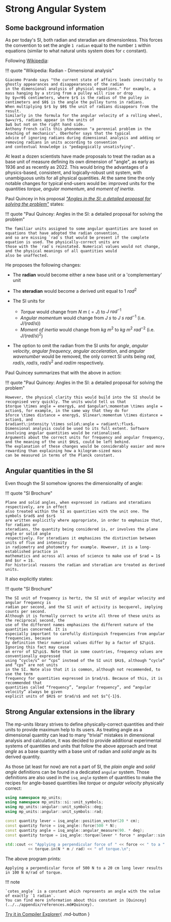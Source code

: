 # Strong Angular System

## Some background information

As per today's SI, both radian and steradian are dimensionless. This forces the convention to set the angle `1 radian`
equal to the number `1` within equations (similar to what natural units system does for `c` constant).

Following [Wikipedia](https://en.wikipedia.org/wiki/Radian#Dimensional_analysis):

!!! quote "Wikipedia: Radian - Dimensional analysis"

    Giacomo Prando says "the current state of affairs leads inevitably to ghostly appearances and disappearances of the radian
    in the dimensional analysis of physical equations." For example, a mass hanging by a string from a pulley will rise or drop
    by $y=rθ$ centimeters, where $r$ is the radius of the pulley in centimeters and $θ$ is the angle the pulley turns in radians.
    When multiplying $r$ by $θ$ the unit of radians disappears from the result.
    Similarly in the formula for the angular velocity of a rolling wheel, $ω=v/r$, radians appear in the units of
    $ω$ but not on the right hand side.
    Anthony French calls this phenomenon "a perennial problem in the teaching of mechanics". Oberhofer says that the typical
    advice of ignoring radians during dimensional analysis and adding or removing radians in units according to convention
    and contextual knowledge is "pedagogically unsatisfying".

At least a dozen scientists have made proposals to treat the radian as a base unit of measure defining its own dimension of "angle",
as early as 1936 and as recently as 2022. This would bring the advantages of a physics-based, consistent, and logically-robust
unit system, with unambiguous units for all physical quantities. At the same time the only notable changes for typical
end-users would be: improved units for the quantities _torque_, _angular momentum_, and _moment of inertia_.

Paul Quincey in his proposal [_"Angles in the SI: a detailed proposal for solving the problem"_](../../appendix/references.md#Quincey) states:

!!! quote "Paul Quincey: Angles in the SI: a detailed proposal for solving the problem"

    The familiar units assigned to some angular quantities are based on equations that have adopted the radian convention,
    and so are missing `rad`s that would be present if the complete equation is used. The physically-correct units are
    those with the `rad`s reinstated. Numerical values would not change, and the physical meanings of all quantities would
    also be unaffected.

He proposes the following changes:

- The **radian** would become either a new base unit or a 'complementary' unit
- The **steradian** would become a derived unit equal to $1\:rad^2$
- The SI units for

    - _Torque_ would change from $N\:m$ ($=J$) to $J\:rad^{-1}$
    - _Angular momentum_ would change from $J\:s$ to $J\:s\:rad^{-1}$ (i.e. $J/(rad/s)$)
    - _Moment of inertia_ would change from $kg\:m^2$ to $kg\:m^2\:rad^{-2}$ (i.e. $J/(rad/s)^2$)

- The option to omit the radian from the SI units for _angle_, _angular velocity_, _angular frequency_,
  _angular acceleration_, and _angular wavenumber_ would be removed, the only correct SI units being
  $rad$, $rad/s$, $rad/s$, $rad/s^2$ and $rad/m$ respectively.

Paul Quincey summarizes that with the above in action:

!!! quote "Paul Quincey: Angles in the SI: a detailed proposal for solving the problem"

    However, the physical clarity this would build into the SI should be recognised very quickly. The units would tell us that
    $torque \times angle = energy$, and $angular\:momentum \times angle = action$, for example, in the same way that they do for
    $force \times distance = energy$, $linear\:momentum \times distance = action$, and
    $radiant\:intensity \times solid\:angle = radiant\:flux$.
    Dimensional analysis could be used to its full extent. Software involving angular quantities would be rationalised.
    Arguments about the correct units for frequency and angular frequency, and the meaning of the unit $Hz$, could be left behind.
    The explanation of these changes would be considerably easier and more rewarding than explaining how a kilogram-sized mass
    can be measured in terms of the Planck constant.


## Angular quantities in the SI

Even though the SI somehow ignores the dimensionality of angle:

!!! quote "SI Brochure"

    Plane and solid angles, when expressed in radians and steradians respectively, are in effect
    also treated within the SI as quantities with the unit one. The symbols $rad$ and $sr$
    are written explicitly where appropriate, in order to emphasize that, for radians or
    steradians, the quantity being considered is, or involves the plane angle or solid angle
    respectively. For steradians it emphasizes the distinction between units of flux and intensity
    in radiometry and photometry for example. However, it is a long-established practice in
    mathematics and across all areas of science to make use of $rad = 1$ and $sr = 1$.
    For historical reasons the radian and steradian are treated as derived units.

It also explicitly states:

!!! quote "SI Brochure"

    The SI unit of frequency is hertz, the SI unit of angular velocity and angular frequency is
    radian per second, and the SI unit of activity is becquerel, implying counts per second.
    Although it is formally correct to write all three of these units as the reciprocal second, the
    use of the different names emphasizes the different nature of the quantities concerned. It is
    especially important to carefully distinguish frequencies from angular frequencies, because
    by definition their numerical values differ by a factor of $2\pi$. Ignoring this fact may cause
    an error of $2\pi$. Note that in some countries, frequency values are conventionally expressed
    using “cycle/s” or “cps” instead of the SI unit $Hz$, although “cycle” and “cps” are not units
    in the SI. Note also that it is common, although not recommended, to use the term
    frequency for quantities expressed in $rad/s$. Because of this, it is recommended that
    quantities called “frequency”, “angular frequency”, and “angular velocity” always be given
    explicit units of $Hz$ or $rad/s$ and not $s^{-1}$.


## Strong Angular extensions in the library

The mp-units library strives to define physically-correct quantities and their units to provide maximum help
to its users. As treating angle as a dimensional quantity can lead to many "trivial" mistakes in dimensional
analysis and calculation, it was decided to provide additional experimental systems of quantities and units
that follow the above approach and treat _angle_ as a base quantity with a base unit of radian and
_solid angle_ as its derived quantity.

As those (at least for now) are not a part of SI, the _plain angle_ and _solid angle_ definitions can be found
in a dedicated `angular` system. Those definitions are also used in the `isq_angle` system of quantities
to make the recipes for angle-based quantities like _torque_ or _angular velocity_ physically correct:

```cpp
using namespace mp_units;
using namespace mp_units::si::unit_symbols;
using mp_units::angular::unit_symbols::deg;
using mp_units::angular::unit_symbols::rad;

const quantity lever = isq_angle::position_vector(20 * cm);
const quantity force = isq_angle::force(500 * N);
const quantity angle = isq_angle::angular_measure(90. * deg);
const quantity torque = isq_angle::torque(lever * force * angular::sin(angle) / (1 * isq_angle::cotes_angle));

std::cout << "Applying a perpendicular force of " << force << " to a " << lever << " long lever results in "
          << torque.in(N * m / rad) << " of torque.\n";
```

The above program prints:

```text
Applying a perpendicular force of 500 N to a 20 cm long lever results in 100 N m/rad of torque.
```

!!! note

    `cotes_angle` is a constant which represents an angle with the value of exactly `1 radian`.
    You can find more information about this constant in [Quincey](../../appendix/references.md#Quincey).

[Try it in Compiler Explorer](https://godbolt.org/z/qfxosv9YM){ .md-button }
